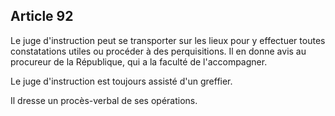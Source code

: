 Article 92
----
Le juge d'instruction peut se transporter sur les lieux pour y effectuer toutes
constatations utiles ou procéder à des perquisitions. Il en donne avis au
procureur de la République, qui a la faculté de l'accompagner.

Le juge d'instruction est toujours assisté d'un greffier.

Il dresse un procès-verbal de ses opérations.
